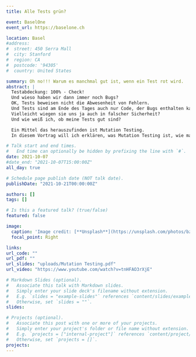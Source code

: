 ```yaml
---
title: Alle Tests grün?

event: BaselOne
event_url: https://baselone.ch

location: Basel
#address:
#  street: 450 Serra Mall
#  city: Stanford
#  region: CA
#  postcode: '94305'
#  country: United States

summary: Oh no!!! Warum es manchmal gut ist, wenn ein Test rot wird.
abstract: |
  Testabdeckung: 100% - Check!  
  Und wieso haben wir dann immer noch Bugs?  
  OK, Tests beweisen nicht die Abwesenheit von Fehlern.  
  Und Tests sind am Ende des Tages auch nur Code, der Bugs enthalten kann.
  Vielleicht wiegen sie uns ja auch in falscher Sicherheit?
  Und wie weiß ich, ob meine Tests gut sind?

  Ein Mittel das herauszufinden ist Mutation Testing.  
  In diesem Vortrag will ich erklären, was Mutation Testing ist, wie man es macht und wobei es uns hilft.

# Talk start and end times.
#   End time can optionally be hidden by prefixing the line with `#`.
date: 2021-10-07
#date_end: "2021-10-07T15:00:00Z"
all_day: true

# Schedule page publish date (NOT talk date).
publishDate: "2021-10-21T00:00:00Z"

authors: []
tags: []

# Is this a featured talk? (true/false)
featured: false

image:
  caption: 'Image credit: [**Unsplash**](https://unsplash.com/photos/bzdhc5b3Bxs)'
  focal_point: Right

links:
url_code: ""
url_pdf: ""
url_slides: "uploads/Mutation Testing.pdf"
url_video: "https://www.youtube.com/watch?v=tnHFAO3rXjE"

# Markdown Slides (optional).
#   Associate this talk with Markdown slides.
#   Simply enter your slide deck's filename without extension.
#   E.g. `slides = "example-slides"` references `content/slides/example-slides.md`.
#   Otherwise, set `slides = ""`.
slides:

# Projects (optional).
#   Associate this post with one or more of your projects.
#   Simply enter your project's folder or file name without extension.
#   E.g. `projects = ["internal-project"]` references `content/project/deep-learning/index.md`.
#   Otherwise, set `projects = []`.
projects:
---
```


